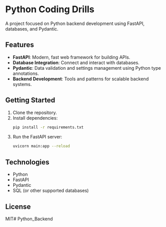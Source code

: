 # Python Coding Drills

A project focused on Python backend development using FastAPI, databases, and Pydantic.

## Features

- **FastAPI**: Modern, fast web framework for building APIs.
- **Database Integration**: Connect and interact with databases.
- **Pydantic**: Data validation and settings management using Python type annotations.
- **Backend Development**: Tools and patterns for scalable backend systems.

## Getting Started

1. Clone the repository.
2. Install dependencies:  
    ```bash
    pip install -r requirements.txt
    ```
3. Run the FastAPI server:  
    ```bash
    uvicorn main:app --reload
    ```

## Technologies

- Python
- FastAPI
- Pydantic
- SQL (or other supported databases)

## License

MIT# Python_Backend
